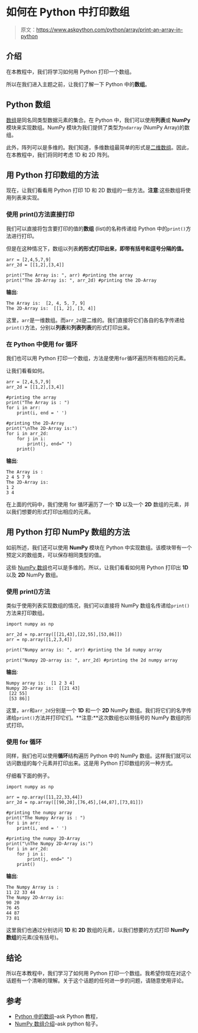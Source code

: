 # 如何在 Python 中打印数组

> 原文：<https://www.askpython.com/python/array/print-an-array-in-python>

## 介绍

在本教程中，我们将学习如何用 Python 打印一个数组。

所以在我们进入主题之前，让我们了解一下 Python 中的**数组**。

## Python 数组

[数组](https://www.askpython.com/python/array/python-array-examples)是同名同类型数据元素的集合。在 Python 中，我们可以使用**列表**或 **NumPy** 模块来实现数组。NumPy 模块为我们提供了类型为`ndarray` (NumPy Array)的数组。

此外，阵列可以是多维的。我们知道，多维数组最简单的形式是[二维数组](https://www.askpython.com/python/two-dimensional-array-in-python)。因此，在本教程中，我们将同时考虑 1D 和 2D 阵列。

## 用 Python 打印数组的方法

现在，让我们看看用 Python 打印 1D 和 2D 数组的一些方法。**注意**:这些数组将使用列表来实现。

### 使用 print()方法直接打印

我们可以直接将包含要打印的值的**数组** (list)的名称传递给 Python 中的`print()`方法进行打印。

但是在这种情况下，数组以列表**的形式打印出来，即带有括号和逗号分隔的值。**

```
arr = [2,4,5,7,9]
arr_2d = [[1,2],[3,4]]

print("The Array is: ", arr) #printing the array
print("The 2D-Array is: ", arr_2d) #printing the 2D-Array

```

**输出**:

```
The Array is:  [2, 4, 5, 7, 9]
The 2D-Array is:  [[1, 2], [3, 4]]

```

这里，`arr`是一维数组。而`arr_2d`是二维的。我们直接将它们各自的名字传递给`print()`方法，分别以**列表**和**列表列表**的形式打印出来。

### 在 Python 中使用 for 循环

我们也可以用 Python 打印一个数组，方法是使用`for`循环遍历所有相应的元素。

让我们看看如何。

```
arr = [2,4,5,7,9]
arr_2d = [[1,2],[3,4]]

#printing the array
print("The Array is : ")
for i in arr:
    print(i, end = ' ')

#printing the 2D-Array
print("\nThe 2D-Array is:")
for i in arr_2d:
    for j in i:
        print(j, end=" ")
    print()

```

**输出**:

```
The Array is : 
2 4 5 7 9 
The 2D-Array is:
1 2 
3 4

```

在上面的代码中，我们使用 for 循环遍历了一个 **1D** 以及一个 **2D** 数组的元素，并以我们想要的形式打印出相应的元素。

## 用 Python 打印 NumPy 数组的方法

如前所述，我们还可以使用 **NumPy** 模块在 Python 中实现数组。该模块带有一个预定义的数组类，可以保存相同类型的值。

这些 [NumPy 数组](https://www.askpython.com/python-modules/numpy/python-numpy-arrays)也可以是多维的。所以，让我们看看如何用 Python 打印出 **1D** 以及 **2D** NumPy 数组。

### 使用 print()方法

类似于使用列表实现数组的情况，我们可以直接将 NumPy 数组名传递给`print()`方法来打印数组。

```
import numpy as np

arr_2d = np.array([[21,43],[22,55],[53,86]])
arr = np.array([1,2,3,4])

print("Numpy array is: ", arr) #printing the 1d numpy array

print("Numpy 2D-array is: ", arr_2d) #printing the 2d numpy array

```

**输出**:

```
Numpy array is:  [1 2 3 4]
Numpy 2D-array is:  [[21 43]
 [22 55]
 [53 86]]

```

这里，`arr`和`arr_2d`分别是一个 **1D** 和一个 **2D** NumPy 数组。我们将它们的名字传递给`print()`方法并打印它们。**注意:**这次数组也以带括号的 NumPy 数组的形式打印。

### 使用 for 循环

同样，我们也可以使用**循环**结构遍历 Python 中的 NumPy 数组。这样我们就可以访问数组的每个元素并打印出来。这是用 Python 打印数组的另一种方式。

仔细看下面的例子。

```
import numpy as np

arr = np.array([11,22,33,44])
arr_2d = np.array([[90,20],[76,45],[44,87],[73,81]])

#printing the numpy array
print("The Numpy Array is : ")
for i in arr:
    print(i, end = ' ')

#printing the numpy 2D-Array
print("\nThe Numpy 2D-Array is:")
for i in arr_2d:
    for j in i:
        print(j, end=" ")
    print()

```

**输出**:

```
The Numpy Array is : 
11 22 33 44 
The Numpy 2D-Array is:
90 20 
76 45 
44 87 
73 81

```

这里我们也通过分别访问 **1D** 和 **2D** 数组的元素，以我们想要的方式打印 **NumPy 数组**的元素(没有括号)。

## 结论

所以在本教程中，我们学习了如何用 Python 打印一个数组。我希望你现在对这个话题有一个清晰的理解。关于这个话题的任何进一步的问题，请随意使用评论。

## 参考

*   [Python 中的数组](https://www.askpython.com/python/array)–ask Python 教程，
*   [NumPy 数组介绍](https://www.askpython.com/python-modules/numpy/python-numpy-arrays)–ask python 帖子。